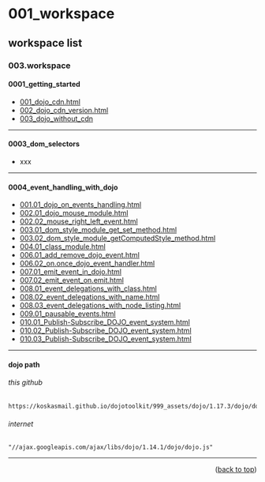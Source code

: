 <a name="topage"></a>

# 001_workspace

## workspace list

### 003.workspace

#### 0001_getting_started

* [001_dojo_cdn.html](https://koskasmail.github.io/dojotoolkit/050.programming/003.workspace/0001_getting_started/001_dojo_cdn.html)
* [002_dojo_cdn_version.html](https://koskasmail.github.io/dojotoolkit/050.programming/003.workspace/0001_getting_started/002_dojo_cdn_version.html)
* [003_dojo_without_cdn](https://koskasmail.github.io/dojotoolkit/050.programming/003.workspace/0001_getting_started/003_dojo_without_cdn.html)

-----

#### 0003_dom_selectors

* xxx

-----

#### 0004_event_handling_with_dojo

* [001.01_dojo_on_events_handling.html](https://koskasmail.github.io/dojotoolkit/050.programming/003.workspace/0004_event_handling_with_dojo/001.01_dojo_on_events_handling.html)
* [002.01_dojo_mouse_module.html](https://koskasmail.github.io/dojotoolkit/050.programming/003.workspace/0004_event_handling_with_dojo/002.01_dojo_mouse_module.html)
* [002.02_mouse_right_left_event.html](https://koskasmail.github.io/dojotoolkit/050.programming/003.workspace/0004_event_handling_with_dojo/002.02_mouse_right_left_event.html)
* [003.01_dom_style_module_get_set_method.html](https://koskasmail.github.io/dojotoolkit/050.programming/003.workspace/0004_event_handling_with_dojo/003.01_dom_style_module_get_set_method.html)
* [003.02_dom_style_module_getComputedStyle_method.html](https://koskasmail.github.io/dojotoolkit/050.programming/003.workspace/0004_event_handling_with_dojo/003.02_dom_style_module_getComputedStyle_method.html)
* [004.01_class_module.html](https://koskasmail.github.io/dojotoolkit/050.programming/003.workspace/0004_event_handling_with_dojo/004.01_class_module.html)
* [006.01_add_remove_dojo_event.html](https://koskasmail.github.io/dojotoolkit/050.programming/003.workspace/0004_event_handling_with_dojo/006.01_add_remove_dojo_event.html)
* [006.02_on.once_dojo_event_handler.html](https://koskasmail.github.io/dojotoolkit/050.programming/003.workspace/0004_event_handling_with_dojo/006.02_on.once_dojo_event_handler.html)
* [007.01_emit_event_in_dojo.html](https://koskasmail.github.io/dojotoolkit/050.programming/003.workspace/0004_event_handling_with_dojo/007.01_emit_event_in_dojo.html)
* [007.02_emit_event_on.emit.html](https://koskasmail.github.io/dojotoolkit/050.programming/003.workspace/0004_event_handling_with_dojo/007.02_emit_event_on.emit.html)
* [008.01_event_delegations_with_class.html](https://koskasmail.github.io/dojotoolkit/050.programming/003.workspace/0004_event_handling_with_dojo/008.01_event_delegations_with_class.html)
* [008.02_event_delegations_with_name.html](https://koskasmail.github.io/dojotoolkit/050.programming/003.workspace/0004_event_handling_with_dojo/008.02_event_delegations_with_name.html)
* [008.03_event_delegations_with_node_listing.html](https://koskasmail.github.io/dojotoolkit/050.programming/003.workspace/0004_event_handling_with_dojo/008.03_event_delegations_with_node_listing.html)
* [009.01_pausable_events.html](https://koskasmail.github.io/dojotoolkit/050.programming/003.workspace/0004_event_handling_with_dojo/009.01_pausable_events.html)
* [010.01_Publish-Subscribe_DOJO_event_system.html](https://koskasmail.github.io/dojotoolkit/050.programming/003.workspace/0004_event_handling_with_dojo/010.01_Publish-Subscribe_DOJO_event_system.html)
* [010.02_Publish-Subscribe_DOJO_event_system.html](https://koskasmail.github.io/dojotoolkit/050.programming/003.workspace/0004_event_handling_with_dojo/010.02_Publish-Subscribe_DOJO_event_system.html)
* [010.03_Publish-Subscribe_DOJO_event_system.html](https://koskasmail.github.io/dojotoolkit/050.programming/003.workspace/0004_event_handling_with_dojo/010.03_Publish-Subscribe_DOJO_event_system.html)
-----

#### dojo path

###### this github
```
https://koskasmail.github.io/dojotoolkit/999_assets/dojo/1.17.3/dojo/dojo.js
```

###### internet
```
"//ajax.googleapis.com/ajax/libs/dojo/1.14.1/dojo/dojo.js"
```

-----

<p align="right">(<a href="#topage">back to top</a>)</p>
<br/>
<br/>

